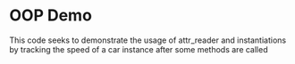 # OOP Demo

This code seeks to demonstrate the usage of attr_reader and instantiations by tracking the speed of a car instance after some methods are called
